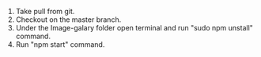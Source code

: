 1. Take pull from git.
2. Checkout on the master branch.
3. Under the Image-galary folder open terminal and run "sudo npm unstall" command.
4. Run "npm start" command.
